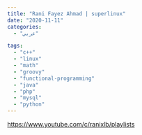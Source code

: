 ```yaml
---
title: "Rani Fayez Ahmad | superlinux"
date: "2020-11-11"
categories:
  - "عربي"

tags:
  - "c++"
  - "linux"
  - "math"
  - "groovy"
  - "functional-programming"
  - "java"
  - "php"
  - "mysql"
  - "python"
---
```


https://www.youtube.com/c/ranixlb/playlists
